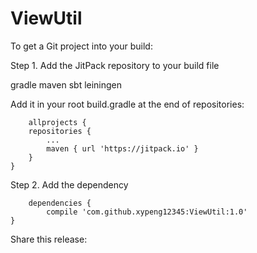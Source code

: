 # ViewUtil
To get a Git project into your build:

Step 1. Add the JitPack repository to your build file

gradle
maven
sbt
leiningen

Add it in your root build.gradle at the end of repositories:

		allprojects {
		repositories {
			...
			maven { url 'https://jitpack.io' }
		}
	}

Step 2. Add the dependency

		dependencies {
	        compile 'com.github.xypeng12345:ViewUtil:1.0'
	}

Share this release:
